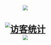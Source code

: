 <h1 align="center"> <a href="https://sunguoqi.com/"> <img src="https://readme-typing-svg.herokuapp.com/?lines=欢迎使用！&center=true&size=27"> </a> </h1>
<!-- 访客数统计徽标 -->
<h1 align="center"> <a href="https://sunguoqi.com/"> <img src="https://visitor-badge.glitch.me/badge?page_id=hkk666" alt="访客统计" /></div>
<div align="center" ><img order-radius="200px" src="https://cdn.jsdelivr.net/gh/sun0225SUN/photos/images/202108300019556.gif"/></div><br>
